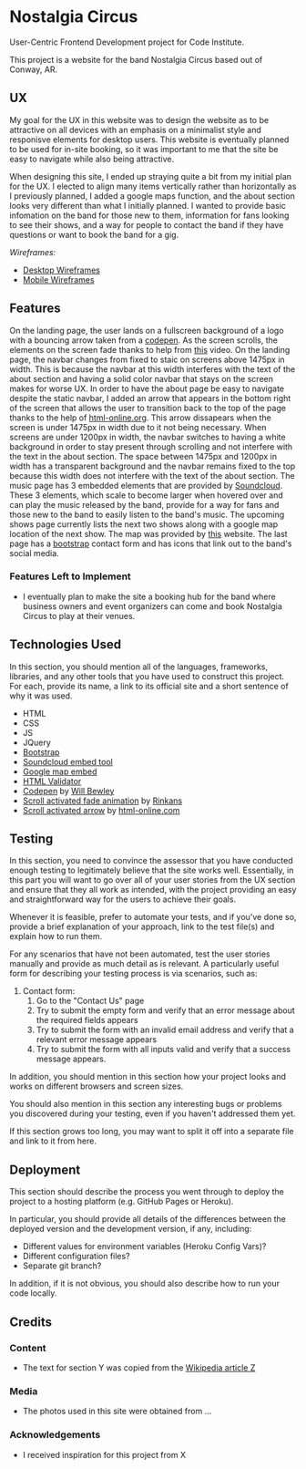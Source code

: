 # Nostalgia Circus

User-Centric Frontend Development project for Code Institute. 

This project is a website for the band Nostalgia Circus based out of Conway, AR.  
 
## UX

My goal for the UX in this website was to design the website as to be attractive on all devices with an emphasis on a minimalist style and responisve elements for desktop users. This website is eventually planned to be used for in-site booking, so it was important to me that the site be easy to navigate while also being attractive. 

When designing this site, I ended up straying quite a bit from my initial plan for the UX. I elected to align many items vertically rather than horizontally as I previously planned, I added a google maps function, and the about section looks very different than what I initially planned.
I wanted to provide basic infomation on the band for those new to them, information for fans looking to see their shows, and a way for people to contact the band if they have questions or want to book the band for a gig.

*Wireframes:* 
- [Desktop Wireframes](https://imgur.com/a/V1qZIkq)
- [Mobile Wireframes](https://imgur.com/a/rAPQBax)



## Features

On the landing page, the user lands on a fullscreen background of a logo with a bouncing arrow taken from a [codepen](https://codepen.io/bewley/pen/revRQv). As the screen scrolls, the elements on the screen fade thanks to help from [this]( https://www.youtube.com/watch?time_continue=55&v=-_ojaBSxhmk) video. On the landing page, the navbar changes from fixed to staic on screens above 1475px in width. This is because the navbar at this width interferes with the text of the about section and having a solid color navbar that stays on the screen makes for worse UX. In order to have the about page be easy to navigate despite the static navbar, I added an arrow that appears in the bottom right of the screen that allows the user to transition back to the top of the page thanks to the help of [html-online.org](https://html-online.com/articles/dynamic-scroll-back-top-page-button-javascript/). This arrow dissapears when the screen is under 1475px in width due to it not being necessary. When screens are under 1200px in width, the navbar switches to having a white background in order to stay present through scrolling and not interfere with the text in the about section. The space between 1475px and 1200px in width has a transparent background and the navbar remains fixed to the top because this width does not interfere with the text of the about section. 
The music page has 3 embedded elements that are provided by [Soundcloud](https://soundcloud.com). These 3 elements, which scale to become larger when hovered over and can play the music released by the band, provide for a way for fans and those new to the band to easily listen to the band's music.
The upcoming shows page currently lists the next two shows along with a google map location of the next show. The map was provided by [this](https://www.embedgooglemap.net) website.
The last page has a [bootstrap](https://getbootstrap.com) contact form and has icons that link out to the band's social media. 
 
### Features Left to Implement
- I eventually plan to make the site a booking hub for the band where business owners and event organizers can come and book Nostalgia Circus to play at their venues. 

## Technologies Used

In this section, you should mention all of the languages, frameworks, libraries, and any other tools that you have used to construct this project. For each, provide its name, a link to its official site and a short sentence of why it was used.

- HTML
- CSS
- JS
- JQuery
- [Bootstrap](https://getbootstrap.com)
- [Soundcloud embed tool](https://soundcloud.com)
- [Google map embed](https://www.embedgooglemap.net)
- [HTML Validator](https://validator.w3.org)
- [Codepen](https://codepen.io/bewley/pen/revRQv) by [Will Bewley](https://www.youtube.com/channel/UC4K51WXJcaAmj2f80yDwFug) 
- [Scroll activated fade animation](https://youtu.be/-_ojaBSxhmk) by [Rinkans](https://www.youtube.com/channel/UC4K51WXJcaAmj2f80yDwFug)
- [Scroll activated arrow](https://html-online.com/articles/dynamic-scroll-back-top-page-button-javascript/) by [html-online.com](https://html-online.com)


## Testing

In this section, you need to convince the assessor that you have conducted enough testing to legitimately believe that the site works well. Essentially, in this part you will want to go over all of your user stories from the UX section and ensure that they all work as intended, with the project providing an easy and straightforward way for the users to achieve their goals.

Whenever it is feasible, prefer to automate your tests, and if you've done so, provide a brief explanation of your approach, link to the test file(s) and explain how to run them.

For any scenarios that have not been automated, test the user stories manually and provide as much detail as is relevant. A particularly useful form for describing your testing process is via scenarios, such as:

1. Contact form:
    1. Go to the "Contact Us" page
    2. Try to submit the empty form and verify that an error message about the required fields appears
    3. Try to submit the form with an invalid email address and verify that a relevant error message appears
    4. Try to submit the form with all inputs valid and verify that a success message appears.

In addition, you should mention in this section how your project looks and works on different browsers and screen sizes.

You should also mention in this section any interesting bugs or problems you discovered during your testing, even if you haven't addressed them yet.

If this section grows too long, you may want to split it off into a separate file and link to it from here.

## Deployment

This section should describe the process you went through to deploy the project to a hosting platform (e.g. GitHub Pages or Heroku).

In particular, you should provide all details of the differences between the deployed version and the development version, if any, including:
- Different values for environment variables (Heroku Config Vars)?
- Different configuration files?
- Separate git branch?

In addition, if it is not obvious, you should also describe how to run your code locally.


## Credits

### Content
- The text for section Y was copied from the [Wikipedia article Z](https://en.wikipedia.org/wiki/Z)

### Media
- The photos used in this site were obtained from ...

### Acknowledgements

- I received inspiration for this project from X
